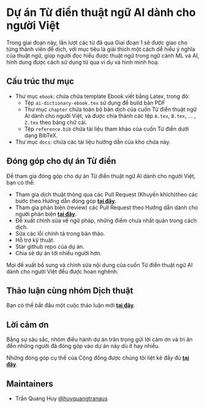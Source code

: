[//]: # (Logo)

# Dự án Từ điển thuật ngữ AI dành cho người Việt

<!-- ![GitHub repo size](https://img.shields.io/github/repo-size/aidic-org-ebook/ai-dictionary-ebook?style=flat-square)
![GitHub contributors](https://img.shields.io/github/contributors/aidic-org-ebook/ai-dictionary-ebook?color=%233a87f2&label=contributors&style=flat-square)
![GitHub commit activity](https://img.shields.io/github/commit-activity/m/aidic-org-ebook/ai-dictionary-ebook?style=flat-square)
![GitHub last commit](https://img.shields.io/github/last-commit/aidic-org-ebook/ai-dictionary-ebook?color=%23f2af3a&style=flat-square) -->

[//]: # (Đường dẫn tới Website)

Trong giai đoạn này, lần lượt các từ đã qua Giai đoạn 1 sẽ được giao cho từng thành viên để dịch, với mục tiêu là giải thích một cách dễ hiểu ý nghĩa của thuật ngữ, giúp người đọc hiểu được thuật ngữ trong ngữ cảnh ML và AI, hình dung được cách sử dụng từ qua ví dụ và hình minh hoạ.

## Cấu trúc thư mục
- Thư mục `ebook`: chứa chứa template Ebook viết bằng Latex, trong đó:
    - Tệp `ai-dictionary-ebook.tex` sử dụng để build bản PDF
    - Thư mục `chapter` chứa toàn bộ bản dịch của cuốn Từ điển thuật ngữ AI dành cho người Việt, và được chia thành các tệp `A.tex`, `B.tex`, ... , `Z.tex` theo bảng chữ cái.
    - Tệp `reference.bib` chứa tài liệu tham khảo của cuốn Từ điển dưới dạng BibTeX.
- Thư mục `docs`: chứa các tài liệu hướng dẫn của kho chứa này.

## Đóng góp cho dự án Từ điển
Để tham gia đóng góp cho dự án Từ điển thuật ngữ AI dành cho người Việt, bạn có thể:
- Tham gia dịch thuật thông qua các Pull Request (Khuyến khích)theo các bước theo Hướng dẫn đóng góp **[tại đây](docs/CONTRIBUTING.md)**.
- Tham gia phản biện (review) các Pull Request theo Hướng dẫn dành cho người phản biện **[tại đây](https://github.com/aidic-org-ebook/word-collections/blob/main/docs/REVIEWER_INSTRUCTION.md)**.
- Đề xuất chỉnh sửa về ngữ pháp, những điểm chưa nhất quán trong cách dịch.
- Sửa các lỗi chính tả trong bản thảo.
- Hỗ trợ kỹ thuật.
- Star github repo của dự án.
- Chia sẻ dự án tới nhiều người hơn.

Mọi đề xuất bổ sung và chỉnh sửa nội dung của cuốn Từ điển thuật ngữ AI dành cho người Việt đều được hoan nghênh.

## Thảo luận cùng nhóm Dịch thuật
Bạn có thể bắt đầu một cuộc thảo luận mới **[tại đây](https://github.com/aidic-org-ebook/ai-dictionary-ebook/discussions)**.

## Lời cảm ơn
Bằng sự  sâu sắc, nhóm điều hành dự án trân trọng gửi lời cảm ơn và tri ân đến những người đã đóng góp vào dự án này dù ít hay nhiều.

Những đóng góp cụ thể của Cộng đồng được chúng tôi liệt kê đầy đủ **[tại đây](ACKNOWLEDGEMENT.md)**.

## Maintainers
* Trần Quang Huy [@huyquangtranaus](https://github.com/huyquangtranaus)

[//]: # (Giấy phép)
